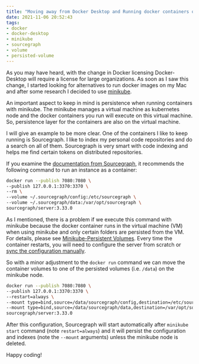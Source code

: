 ```yaml
---
title: "Moving away from Docker Desktop and Running docker containers on Minikube"
date: 2021-11-06 20:52:43
tags:
- docker
- docker-desktop
- minikube
- sourcegraph
- volume
- persisted-volume
---
```


As you may have heard, with the change in Docker licensing Docker-Desktop will require a license for large organizations. As soon as I saw this change, I started looking for alternatives to run docker images on my Mac and after some research I decided to use [minikube](https://minikube.sigs.k8s.io/).

An important aspect to keep in mind is persistence when running containers with minikube. The minikube manages a virtual machine as kubernetes node and the docker containers you run will execute on this virtual machine. So, persistence layer for the containers are also on the virtual machine.

I will give an example to be more clear. One of the containers I like to keep running is Sourcegraph. I like to index my personal code repositories and do a search on all of them. Sourcegraph is very smart with code indexing and helps me find certain tokens on distributed repositories.

If you examine the [documentation from Sourcegraph](https://docs.sourcegraph.com/admin/install/docker), it recommends the following command to run an instance as a container:

```bash
docker run --publish 7080:7080 \
--publish 127.0.0.1:3370:3370 \
--rm \
--volume ~/.sourcegraph/config:/etc/sourcegraph \
--volume ~/.sourcegraph/data:/var/opt/sourcegraph \
sourcegraph/server:3.33.0
```

As I mentioned, there is a problem if we execute this command with minikube because the docker container runs in the virtual machine (VM) when using minikube and only certain folders are persisted from the VM. For details, please see [Minikube-Persistent Volumes](https://minikube.sigs.k8s.io/docs/handbook/persistent_volumes/). Every time the container restarts, you will need to configure the server from scratch or [sync the configuration manually](https://docs.sourcegraph.com/admin/config/advanced_config_file).

So with a minor adjustment to the `docker run` command we can move the container volumes to one of the persisted volumes (i.e. `/data`) on the minikube node.

```bash
docker run --publish 7080:7080 \
--publish 127.0.0.1:3370:3370 \
--restart=always \
--mount type=bind,source=/data/sourcegraph/config,destination=/etc/sourcegraph \
--mount type=bind,source=/data/sourcegraph/data,destination=/var/opt/sourcegraph \
sourcegraph/server:3.33.0
```

After this configuration, Sourcegraph will start automatically after `minikube start` command (note `restart=always`) and it will persist the configuration and indexes (note the `--mount` arguments) unless the minikube node is deleted.

Happy coding!
